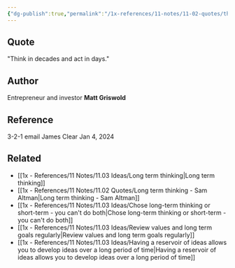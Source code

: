 ```yaml
---
{"dg-publish":true,"permalink":"/1x-references/11-notes/11-02-quotes/think-in-decades-and-act-in-days-matt-griswold/","title":"Think in decades and act in days - Matt Griswold","created":"2024-01-04T22:19:40.000+03:00","updated":"2024-02-14T20:18:37.179+03:00"}
---
```



## Quote
"Think in decades and act in days."

## Author
Entrepreneur and investor **Matt Griswold** 

## Reference
3-2-1 email James Clear Jan 4, 2024

## Related
- [[1x - References/11 Notes/11.03 Ideas/Long term thinking\|Long term thinking]]
- [[1x - References/11 Notes/11.02 Quotes/Long term thinking - Sam Altman\|Long term thinking - Sam Altman]]
- [[1x - References/11 Notes/11.03 Ideas/Chose long-term thinking or short-term - you can't do both\|Chose long-term thinking or short-term - you can't do both]]
- [[1x - References/11 Notes/11.03 Ideas/Review values and long term goals regularly\|Review values and long term goals regularly]]
- [[1x - References/11 Notes/11.03 Ideas/Having a reservoir of ideas allows you to develop ideas over a long period of time\|Having a reservoir of ideas allows you to develop ideas over a long period of time]]